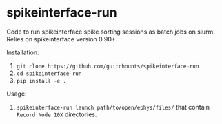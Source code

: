 # spikeinterface-run
Code to run spikeinterface spike sorting sessions as batch jobs on slurm. Relies on spikeinterface version 0.90+.

Installation:

1. `git clone https://github.com/guitchounts/spikeinterface-run`
2. `cd spikeinterface-run`
3. `pip install -e .`

Usage:

1. `spikeinterface-run launch path/to/open/ephys/files/` that contain `Record Node 10X` directories.
